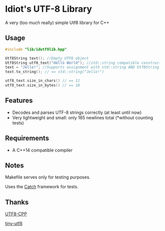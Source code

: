 # Idiot's UTF-8 Library
A very (too much really) simple Utf8 library for C++

## Usage

```cpp
#include "lib/idutf8lib.hpp"

Utf8String text(); //Empty UTF8 object
Utf8String utf8_text("Héĺĺò Ẃórld"); //std::string compatible constructor
text = "Jello!"; //Supports assignment with std::string AND Utf8String objects
text.to_string(); // == std::string("Jello!")

utf8_text.size_in_chars() // == 11
utf8_text.size_in_bytes() // == 18 
```

## Features
* Decodes and parses UTF-8 strings correctly (at least until now)
* Very lightweight and small: only 165 newlines total (*without counting tests)


## Requirements
* A C++14 compatible compiler


## Notes
Makefile serves only for testing purposes.

Uses the [Catch](https://github.com/philsquared/Catch) framework for tests.

## Thanks
[UTF8-CPP](http://utfcpp.sourceforge.net/)

[tiny-utf8](https://sourceforge.net/projects/tiny-utf8/)